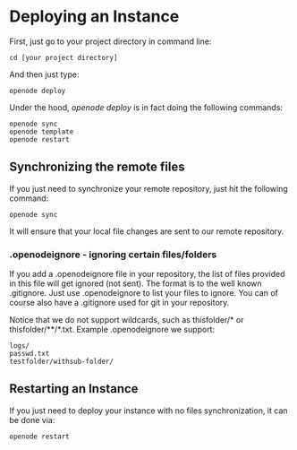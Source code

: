 
# Deploying an Instance

First, just go to your project directory in command line:

    cd [your project directory]

And then just type:

    openode deploy

Under the hood, *openode deploy* is in fact doing the following commands:

    openode sync
    openode template
    openode restart

## Synchronizing the remote files

If you just need to synchronize your remote repository, just hit the following command:

    openode sync

It will ensure that your local file changes are sent to our remote repository.

### .openodeignore - ignoring certain files/folders

If you add a .openodeignore file in your repository, the list of files provided in this file will get ignored (not sent). The format is to the well known .gitignore. Just use .openodeignore to list your files to ignore. You can of course also have a .gitignore used for git in your repository.

Notice that we do not support wildcards, such as thisfolder/\* or thisfolder/\*\*/\*.txt. Example .openodeignore we support:

    logs/
    passwd.txt
    testfolder/withsub-folder/

## Restarting an Instance

If you just need to deploy your instance with no files synchronization, it can be
done via:

    openode restart